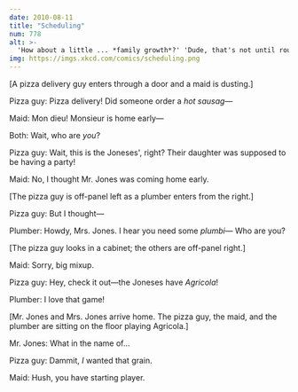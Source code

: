 ```yaml
---
date: 2010-08-11
title: "Scheduling"
num: 778
alt: >-
  'How about a little ... *family growth*?' 'Dude, that's not until round two.'
img: https://imgs.xkcd.com/comics/scheduling.png
---
```

[A pizza delivery guy enters through a door and a maid is dusting.]

Pizza guy: Pizza delivery! Did someone order a *hot sausag—*

Maid: Mon dieu! Monsieur is home early—

Both: Wait, who are *you*?

Pizza guy: Wait, this is the Joneses', right? Their daughter was supposed to be having a party!

Maid: No, I thought Mr. Jones was coming home early.

[The pizza guy is off-panel left as a plumber enters from the right.]

Pizza guy: But I thought—

Plumber: Howdy, Mrs. Jones. I hear you need some *plumbi*— Who are you?

[The pizza guy looks in a cabinet; the others are off-panel right.]

Maid: Sorry, big mixup.

Pizza guy: Hey, check it out—the Joneses have *Agricola*!

Plumber: I love that game!

[Mr. Jones and Mrs. Jones arrive home. The pizza guy, the maid, and the plumber are sitting on the floor playing Agricola.]

Mr. Jones: What in the name of...

Pizza guy: Dammit, *I* wanted that grain.

Maid: Hush, you have starting player.
